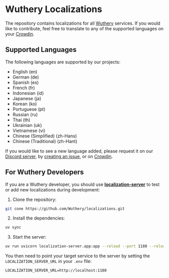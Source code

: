 # Wuthery Localizations

The repository contains localizations for all [Wuthery](https://wuthery.com) services. If you would like to contribute, feel free to translate to any of the supported languages on your [Crowdin](https://crowdin.com/project/wuthery).

## Supported Languages

The following languages are supported by our projects:

- English (en)
- German (de)
- Spanish (es)
- French (fr)
- Indonesian (id)
- Japanese (ja)
- Korean (ko)
- Portuguese (pt)
- Russian (ru)
- Thai (th)
- Ukrainian (uk)
- Vietnamese (vi)
- Chinese (Simplified) (zh-Hans)
- Chinese (Traditional) (zh-Hant)

If you would like to see a new language added, please request it on our [Discord server](https://discord.gg/rKrbqz5utj), by [creating an issue](https://github.com/Wuthery/localizations/issues/new?title={Language}+language+request&body=Please+add+{language}+language+support+on+Wuthery.), or on [Crowdin](https://crowdin.com/project/wuthery).

## For Wuthery Developers

If you are a Wuthery developer, you should use [**localization-server**](localization-server/) to test or add new localizations during development:

1. Clone the repository:
```bash
git cone https://github.com/Wuthery/localizations.git
```
2. Install the dependencies:
```bash
uv sync
```
3. Start the server:
```bash
uv run uvicorn localization-server.app:app --reload --port 1180 --reload-include *.json
```

You then need to point your target service to the server by setting the `LOCALIZATION_SERVER_URL` in your `.env` file:
```dosini
LOCALIZATION_SERVER_URL=http://localhost:1180
```
